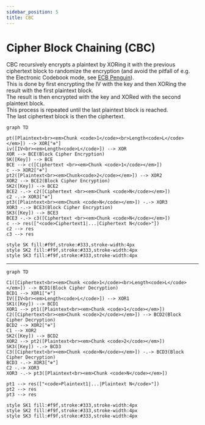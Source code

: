 ```yaml
---
sidebar_position: 5
title: CBC
---
```


# Cipher Block Chaining (CBC)
CBC recursively encrypts a plaintext by XORing it with the previous ciphertext block to randomize the encryption (and avoid the pitfall of e.g. the Electronic Codebook mode, see [ECB Penguin](https://words.filippo.io/the-ecb-penguin/)).  
This is done by first encrypting the IV with the key and then XORing the result with the first plaintext block.  
The result is then encrypted with the key and XORed with the second plaintext block.  
This process is repeated until the last plaintext block is reached.  
The last ciphertext block is then the ciphertext.

```mermaid
graph TD

pt([Plaintext<br><em>Chunk <code>1</code><br>Length<code>L</code></em>]) --> XOR["⊕"]
iv([IV<br><em>Length<code>L</code>]) --> XOR
XOR --> BCE(Block Cipher Encryption)
SK([Key]) --> BCE
BCE --> c([Ciphertext <br><em>Chunk <code>1</code></em>])
c --> XOR2["⊕"]
pt2([Plaintext<br><em>Chunk<code>2</code></em>]) --> XOR2
XOR2 --> BCE2(Block Cipher Encryption)
SK2([Key]) --> BCE2
BCE2 -.-> c2([Ciphertext <br><em>Chunk <code>N</code></em>])
c2 -.-> XOR3["⊕"]
pt3([Plaintext<br><em>Chunk <code>N</code></em>]) -.-> XOR3
XOR3 -.-> BCE3(Block Cipher Encryption)
SK3([Key]) --> BCE3
BCE3 -.-> c3([Ciphertext <br><em>Chunk <code>N</code></em>])
c --> res(["<code>Ciphertext1|...|Ciphertext N</code>"])
c2 --> res
c3 --> res

style SK fill:#f9f,stroke:#333,stroke-width:4px
style SK2 fill:#f9f,stroke:#333,stroke-width:4px
style SK3 fill:#f9f,stroke:#333,stroke-width:4px
```
---
```mermaid
graph TD

C1([Ciphertext<br><em>Chunk <code>1</code><br>Length<code>L</code></em>]) --> BCD1(Block Cipher Decryption)
BCD1 --> XOR1["⊕"]
IV([IV<br><em>Length<code>L</code>]) --> XOR1
SK1([Key]) --> BCD1
XOR1 --> pt1([Plaintext<br><em>Chunk <code>1</code></em>])
C2([Ciphertext<br><em>Chunk <code>2</code></em>]) --> BCD2(Block Cipher Decryption)
BCD2 --> XOR2["⊕"]
C1 --> XOR2
SK2([Key]) --> BCD2
XOR2 --> pt2([Plaintext<br><em>Chunk <code>2</code></em>])
SK3([Key]) -.-> BCD3
C3([Ciphertext<br><em>Chunk <code>N</code></em>]) -.-> BCD3(Block Cipher Decryption)
BCD3 -.-> XOR3["⊕"]
C2 -.-> XOR3
XOR3 -.-> pt3([Plaintext<br><em>Chunk <code>N</code></em>])

pt1 --> res(["<code>Plaintext1|...|Plaintext N</code>"])
pt2 --> res
pt3 --> res

style SK1 fill:#f9f,stroke:#333,stroke-width:4px
style SK2 fill:#f9f,stroke:#333,stroke-width:4px
style SK3 fill:#f9f,stroke:#333,stroke-width:4px
```